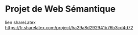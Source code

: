 # Projet de Web Sémantique
lien shareLatex https://fr.sharelatex.com/project/5a29a8d292941b76b3cd4d72
